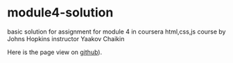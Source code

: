 # module4-solution
basic solution for assignment for module 4 in coursera html,css,js course by Johns Hopkins instructor Yaakov Chaikin

Here is the page view on [github](https://kdk2kgithub.github.io/module4-solution/)).
